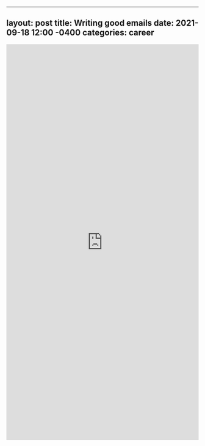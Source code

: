 
---
layout: post
title: Writing good emails
date: 2021-09-18 12:00 -0400
categories: career
---
<iframe src="https://www.linkedin.com/embed/feed/update/urn:li:share:6843910523256479746" height="1035" width="504" frameborder="0" allowfullscreen="" title="Embedded post"></iframe>

